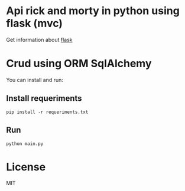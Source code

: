Api rick and morty in python using flask (mvc)
=======

Get information about [flask]

Crud using ORM SqlAlchemy
=======

You can install and run:

Install requeriments
---------------

```pip install -r requeriments.txt```

Run
---------------

```python main.py```


License
=======
MIT

[flask]: https://flask.palletsprojects.com/
